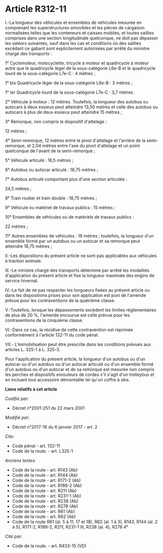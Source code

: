 # Article R312-11

I.-La longueur des véhicules et ensembles de véhicules mesurée en comprenant les superstructures amovibles et les pièces de
cargaison normalisées telles que les conteneurs et caisses mobiles, et toutes saillies comprises dans une section
longitudinale quelconque, ne doit pas dépasser les valeurs suivantes, sauf dans les cas et conditions où des saillies
excédant ce gabarit sont explicitement autorisées par arrêté du ministre chargé des transports : 

1° Cyclomoteur, motocyclette, tricycle à moteur et quadricycle à moteur autre que le quadricycle léger de la sous-catégorie
L6e-B et le quadricycle lourd de la sous-catégorie L7e-C : 4 mètres ; 

1° bis Quadricycle léger de la sous-catégorie L6e-B : 3 mètres ; 

1° ter Quadricycle lourd de la sous-catégorie L7e-C : 3,7 mètres. 

2° Véhicule à moteur : 12 mètres. Toutefois, la longueur des autobus ou autocars à deux essieux peut atteindre 13,50 mètres
et celle des autobus ou autocars à plus de deux essieux peut atteindre 15 mètres ; 

3° Remorque, non compris le dispositif d'attelage : 

12 mètres ; 

4° Semi-remorque, 12 mètres entre le pivot d'attelage et l'arrière de la semi-remorque, et 2,04 mètres entre l'axe du pivot
d'attelage et un point quelconque de l'avant de la semi-remorque ; 

5° Véhicule articulé : 16,5 mètres ; 

6° Autobus ou autocar articulé : 18,75 mètres ; 

7° Autobus articulé comportant plus d'une section articulée : 

24,5 mètres ; 

8° Train routier et train double : 18,75 mètres ; 

9° Véhicule ou matériel de travaux publics : 15 mètres ; 

10° Ensembles de véhicules ou de matériels de travaux publics : 

22 mètres ; 

11° Autres ensembles de véhicules : 18 mètres ; toutefois, la longueur d'un ensemble formé par un autobus ou un autocar et sa
remorque peut atteindre 18,75 mètres ; 

II.-Les dispositions du présent article ne sont pas applicables aux véhicules à traction animale. 

III.-Le ministre chargé des transports détermine par arrêté les modalités d'application du présent article et fixe la
longueur maximale des engins de service hivernal. 

IV.-Le fait de ne pas respecter les longueurs fixées au présent article ou dans les dispositions prises pour son application
est puni de l'amende prévue pour les contraventions de la quatrième classe. 

V.-Toutefois, lorsque les dépassements excèdent les limites réglementaires de plus de 20 %, l'amende encourue est celle
prévue pour les contraventions de la cinquième classe. 

VI.-Dans ce cas, la récidive de cette contravention est réprimée conformément à l'article 132-11 du code pénal. 

VII.- L'immobilisation peut être prescrite dans les conditions prévues aux articles L. 325-1 à L. 325-3. 

Pour l'application du présent article, la longueur d'un autobus ou d'un autocar ou d'un autobus ou d'un autocar articulé ou
d'un ensemble formé d'un autobus ou d'un autocar et de sa remorque est mesurée non compris les perches et dispositifs
enrouleurs de cordes s'il s'agit d'un trolleybus et en incluant tout accessoire démontable tel qu'un coffre à skis.

**Liens relatifs à cet article**

_Codifié par_:

  - Décret n°2001-251 du 22 mars 2001

_Modifié par_:

  - Décret n°2017-16 du 6 janvier 2017 - art. 2

_Cite_:

  - Code pénal - art. 132-11
  - Code de la route. - art. L325-1

_Anciens textes_:

  - Code de la route - art. R143 (Ab)
  - Code de la route - art. R144 (Ab)
  - Code de la route - art. R171-2 (Ab)
  - Code de la route - art. R188-2 (Ab)
  - Code de la route - art. R211 (Ab)
  - Code de la route - art. R231-1 (Ab)
  - Code de la route - art. R238 (Ab)
  - Code de la route - art. R278 (Ab)
  - Code de la route - art. R61 (Ab)
  - Code de la route - art. R62 (Ab)
  - Code de la route R61 (al. 5 à 11, 17 et 18), R62 (al. 1 à 3), R143, R144 (al. 2 à 5), R171-2, R188-2, R211, R231-1 III, R238 (al. 4), R278 4°

_Cité par_:

  - Code de la route. - art. R433-15 (VD)
